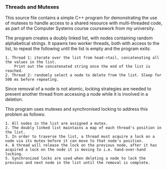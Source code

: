 ### Threads and Mutexes

This source file contains a simple C++ program for demonstrating the use of mutexes to 
handle access to a shared resource with multi-threaded code, as part of the Computer Systems course coursework from my university.

The program creates a doubly linked list, with nodes containing random alphabetical strings.
It spawns two worker threads, both with access to the list, to repeat the following until the list is empty and the program exits:

    1. Thread 1: iterate over the list from head->tail, concatenating all the values in the list.
        Print out the concatenated string once the end of the list is reached.
    2. Thread 2: randomly select a node to delete from the list. Sleep for 500 ms before repeating.

Since removal of a node is not atomic, locking strategies are needed to prevent another thread from accessing
a node while it is involved in a deletion.

This program uses mutexes and synchronised locking to address this problem as follows:

    1. All nodes in the list are assigned a mutex.
    2. The doubly linked list maintains a map of each thread's position in the list.
    3. In order to traverse the list, a thread must acquire a lock on a node via its mutex before it can move to that node's position.
    4. A thread will release the lock on the previous node, after it has acquired a lock on the node it is moving to i.e. hand-over-hand locking.
    5. Synchronized locks are used when deleting a node to lock the previous and next node in the list until the removal is complete.
